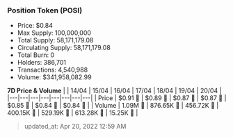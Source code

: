 
  ### Position Token (POSI)
  - Price: $0.84
  - Max Supply: 100,000,000
  - Total Supply: 58,171,179.08
  - Circulating Supply: 58,171,179.08
  - Total Burn: 0
  - Holders: 386,701
  - Transactions: 4,540,988
  - Volume: $341,958,082.99

  **7D Price & Volume**
  | | 14&#x2F;04 | 15&#x2F;04 | 16&#x2F;04 | 17&#x2F;04 | 18&#x2F;04 | 19&#x2F;04 | 20&#x2F;04 |
  |---|---|---|---|---|---|---|---|
  | Price | $0.91 🚀 | $0.89 🔻 | $0.87 🔻 | $0.87 🚀 | $0.85 🔻 | $0.84 🔻 | $0.84 🚀 |
  | Volume | 1.09M 🚀 | 876.65K 🔻 | 456.72K 🔻 | 400.15K 🔻 | 529.19K 🚀 | 613.28K 🚀 | 15.25K 🔻 |

  > updated_at: Apr 20, 2022 12:59 AM
